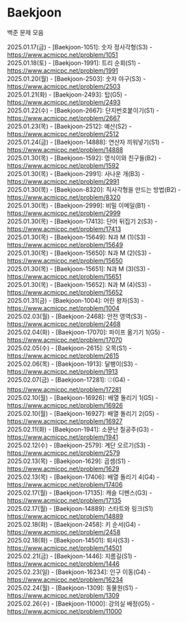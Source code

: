 # Baekjoon
백준 문제 모음

2025.01.17(금) - [Baekjoon-1051]: 숫자 정사각형(S3) - https://www.acmicpc.net/problem/1051  
2025.01.18(토) - [Baekjoon-1991]: 트리 순회(S1) - https://www.acmicpc.net/problem/1991  
2025.01.20(월) - [Baekjoon-2503]: 숫자 야구(S3) - https://www.acmicpc.net/problem/2503  
2025.01.21(화) - [Baekjoon-2493]: 탑(G5) - https://www.acmicpc.net/problem/2493  
2025.01.22(수) - [Baekjoon-2667]: 단지번호붙이기(S1) - https://www.acmicpc.net/problem/2667  
2025.01.23(목) - [Baekjoon-2512]: 예산(S2) - https://www.acmicpc.net/problem/2512  
2025.01.24(금) - [Baekjoon-14888]: 연산자 끼워넣기(S1) - https://www.acmicpc.net/problem/14888  
2025.01.30(목) - [Baekjoon-1592]: 영식이와 친구들(B2) - https://www.acmicpc.net/problem/1592  
2025.01.30(목) - [Baekjoon-2991]: 사나운 개(B3) - https://www.acmicpc.net/problem/2991  
2025.01.30(목) - [Baekjoon-8320]: 직사각형을 만드는 방법(B2) - https://www.acmicpc.net/problem/8320  
2025.01.30(목) - [Baekjoon-2999]: 비밀 이메일(B1) - https://www.acmicpc.net/problem/2999  
2025.01.30(목) - [Baekjoon-17413]: 단어 뒤집기 2(S3) - https://www.acmicpc.net/problem/17413  
2025.01.30(목) - [Baekjoon-15649]: N과 M (1)(S3) - https://www.acmicpc.net/problem/15649  
2025.01.30(목) - [Baekjoon-15650]: N과 M (2)(S3) - https://www.acmicpc.net/problem/15650  
2025.01.30(목) - [Baekjoon-15651]: N과 M (3)(S3) - https://www.acmicpc.net/problem/15651  
2025.01.30(목) - [Baekjoon-15652]: N과 M (4)(S3) - https://www.acmicpc.net/problem/15652  
2025.01.31(금) - [Baekjoon-1004]: 어린 왕자(S3) - https://www.acmicpc.net/problem/1004  
2025.02.03(월) - [Baekjoon-2468]: 안전 영역(S3) - https://www.acmicpc.net/problem/2468  
2025.02.04(화) - [Baekjoon-17070]: 파이프 옮기기 1(G5) - https://www.acmicpc.net/problem/17070  
2025.02.05(수) - [Baekjoon-2615]: 오목(S1) - https://www.acmicpc.net/problem/2615  
2025.02.06(목) - [Baekjoon-1913]: 달팽이(S3) - https://www.acmicpc.net/problem/1913  
2025.02.07(금) - [Baekjoon-17281]: ⚾(G4) - https://www.acmicpc.net/problem/17281  
2025.02.10(월) - [Baekjoon-16926]: 배열 돌리기 1(G5) - https://www.acmicpc.net/problem/16926  
2025.02.10(월) - [Baekjoon-16927]: 배열 돌리기 2(G5) - https://www.acmicpc.net/problem/16927  
2025.02.11(화) - [Baekjoon-1941]: 소문난 칠공주(G3) - https://www.acmicpc.net/problem/1941  
2025.02.12(수) - [Baekjoon-2579]: 계단 오르기(S3) - https://www.acmicpc.net/problem/2579  
2025.02.13(목) - [Baekjoon-1629]: 곱셈(S1) - https://www.acmicpc.net/problem/1629  
2025.02.13(목) - [Baekjoon-17406]: 배열 돌리기 4(G4) - https://www.acmicpc.net/problem/17406  
2025.02.17(월) - [Baekjoon-17135]: 캐슬 디펜스(G3) - https://www.acmicpc.net/problem/17135   
2025.02.17(월) - [Baekjoon-14889]: 스타트와 링크(S1) https://www.acmicpc.net/problem/14889   
2025.02.18(화) - [Baekjoon-2458]: 키 순서(G4) - https://www.acmicpc.net/problem/2458     
2025.02.18(화) - [Baekjoon-14501]: 퇴사(S3) - https://www.acmicpc.net/problem/14501       
2025.02.21(금) - [Baekjoon-1446]: 지름길(S1) - https://www.acmicpc.net/problem/1446    
2025.02.23(일) - [Baekjoon-16234]: 인구 이동(G4) - https://www.acmicpc.net/problem/16234     
2025.02.24(월) - [Baekjoon-1309]: 동물원(S1) - https://www.acmicpc.net/problem/1309     
2025.02.26(수) - [Baekjoon-11000]: 강의실 배정(G5) - https://www.acmicpc.net/problem/11000     



